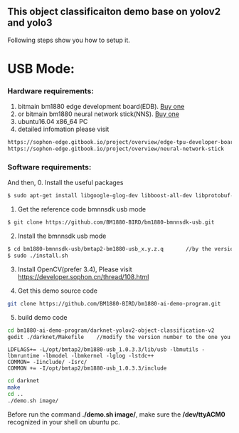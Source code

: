 ## This object classificaiton demo base on yolov2 and yolo3

Following steps show you how to setup it.

# USB Mode:

### Hardware requirements:
1. bitmain bm1880 edge development board(EDB). [Buy one](https://sophon.cn/product/introduce/edb.html)
2. or bitmain bm1880 neural network stick(NNS). [Buy one](https://sophon.cn/product/introduce/nns.html)
3. ubuntu16.04 x86_64 PC
4. detailed infomation please visit 
```bash
https://sophon-edge.gitbook.io/project/overview/edge-tpu-developer-board
https://sophon-edge.gitbook.io/project/overview/neural-network-stick
```

### Software requirements:
And then,
0. Install the useful packages
```bash
$ sudo apt-get install libgoogle-glog-dev libboost-all-dev libprotobuf-dev libusb-1.0-0-dev
```
1. Get the reference code bmnnsdk usb mode
```bash
$ git clone https://github.com/BM1880-BIRD/bm1880-bmnnsdk-usb.git
```
2. Install the bmnnsdk usb mode
```bash
$ cd bm1880-bmnnsdk-usb/bmtap2-bm1880-usb_x.y.z.q		//by the version number, such as 1.0.3.3	
$ sudo ./install.sh
```
3. Install OpenCV(prefer 3.4), Please visit https://developer.sophon.cn/thread/108.html

4. Get this demo source code
```bash
git clone https://github.com/BM1880-BIRD/bm1880-ai-demo-program.git
```
5. build demo code
```bash
cd bm1880-ai-demo-program/darknet-yolov2-object-classification-v2
gedit ./darknet/Makefile	//modify the version number to the one you installed above
```
	LDFLAGS+= -L/opt/bmtap2/bm1880-usb_1.0.3.3/lib/usb -lbmutils -lbmruntime -lbmodel -lbmkernel -lglog -lstdc++
	COMMON= -Iinclude/ -Isrc/
	COMMON += -I/opt/bmtap2/bm1880-usb_1.0.3.3/include
```bash
cd darknet
make
cd ..
./demo.sh image/
```
Before run the command **./demo.sh image/**, make sure the **/dev/ttyACM0** recognized in your shell on ubuntu pc.
